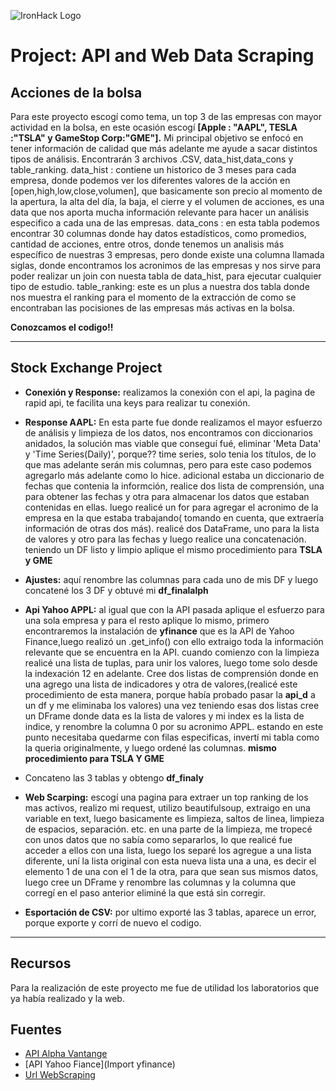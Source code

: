 
![IronHack Logo](https://s3-eu-west-1.amazonaws.com/ih-materials/uploads/upload_d5c5793015fec3be28a63c4fa3dd4d55.png)

# Project: API and Web Data Scraping

## Acciones de la bolsa

Para este proyecto escogí como tema, un top 3 de las empresas con mayor actividad en la bolsa, en este ocasión escogí **[Apple : "AAPL", TESLA :"TSLA" y GameStop Corp:"GME"].** Mi principal objetivo se enfocó en tener información de calidad que más adelante me ayude a sacar distintos tipos de análisis. Encontrarán 3 archivos .CSV, data_hist,data_cons y table_ranking.
data_hist : contiene un historico de 3 meses para cada empresa, donde podemos ver los diferentes valores de la acción en [open,high,low,close,volumen], que basicamente son precio al momento de la apertura, la alta del día, la baja, el cierre y el volumen de acciones, es una data que nos aporta mucha información relevante para hacer un análisis especifico a cada una de las empresas.
data_cons : en esta tabla podemos encontrar 30 columnas donde hay datos estadísticos, como promedios, cantidad de acciones, entre otros, donde tenemos un analisis más específico de nuestras 3 empresas, pero donde existe una columna llamada siglas, donde encontramos los acronimos de las empresas y nos sirve para poder realizar un join con nuesta tabla de data_hist, para ejecutar cualquier tipo de estudio.
table_ranking: este es un plus a nuestra dos tabla donde nos muestra el ranking para el momento de la extracción de como se encontraban las pocisiones de las empresas más activas en la bolsa.



**Conozcamos el codigo!!**

---


## Stock Exchange Project


* **Conexión y Response:** realizamos la conexión con el api, la pagina de rapid api, te facilita una keys para realizar tu conexión.

* **Response AAPL:** En esta parte fue donde realizamos el mayor esfuerzo de análisis y limpieza de los datos, nos encontramos con diccionarios anidados, la solución mas viable que conseguí fué, eliminar 'Meta Data' y 'Time Series(Daily)', porque?? time series, solo tenia los títulos, de lo que mas adelante serán mis columnas, pero para este caso podemos agregarlo más adelante como lo hice.
adicional estaba un diccionario de fechas que contenia la informción, realice dos lista de comprensión, una para obtener las fechas y otra para almacenar los datos que estaban contenidas en ellas.
luego realicé un for para agregar el acronimo de la empresa en la que estaba trabajando( tomando en cuenta, que extraería información de otras dos más).
realicé dos DataFrame, uno para la lista de valores y otro para las fechas y luego realice una concatenación.
teniendo un DF listo y limpio aplique el mismo procedimiento para **TSLA y GME**

* **Ajustes:** aquí renombre las columnas para cada uno de mis DF y luego concatené los 3 DF y obtuvé mi **df_finalalph**

* **Api Yahoo APPL:** al igual que con la API pasada aplique el esfuerzo para una sola empresa y para el resto aplique lo mismo, primero encontraremos la instalación de **yfinance** que es la API de Yahoo Finance,luego realizó un .get_info() con ello extraigo toda la información relevante que se encuentra en la API.
cuando comienzo con la limpieza realicé una lista de tuplas, para unir los valores, luego tome solo desde la indexación 12 en adelante. Cree dos listas de comprensión donde en una agrego una lista de indicadores y otra de valores,(realicé este procedimiento de esta manera, porque había probado pasar la **api_d** a un df y me eliminaba los valores) una vez teniendo esas dos listas cree un DFrame donde data es la lista de valores y mi index es la lista de indice, y renombre la columna 0 por su acronimo APPL.
estando en este punto necesitaba quedarme con filas especificas, invertí mi tabla como la queria originalmente, y luego ordené las columnas.
**mismo procedimiento para TSLA Y GME**
* Concateno las 3 tablas y obtengo **df_finaly**

* **Web Scarping:** escogí una pagina para extraer un top ranking de los mas activos, realizo mi request, utilizo beautifulsoup, extraigo en una variable en text, luego basicamente es limpieza, saltos de linea, limpieza de espacios, separación. etc.
en una parte de la limpieza, me tropecé con unos datos que no sabía como separarlos, lo que realicé fue acceder a ellos con una lista, luego los separé  los agregue a una lista diferente, uní la lista original con esta nueva lista una a una, es decir el elemento 1 de una con el 1 de la otra, para que sean sus mismos datos, luego cree un DFrame y renombre las columnas y la columna que corregí en el paso anterior eliminé la que está sin corregir.

* **Esportación de CSV:** por ultimo exporté las 3 tablas, aparece un error, porque exporte y corrí de nuevo el codigo.

---

## Recursos

Para la realización de este proyecto me fue de utilidad los laboratorios que ya había realizado y la web.

## Fuentes

* [API Alpha Vantange](https://alpha-vantage.p.rapidapi.com/query)
* [API Yahoo Fiance](Import yfinance)
* [Url WebScraping](https://www.marketwatch.com/tools/screener/premarket)
